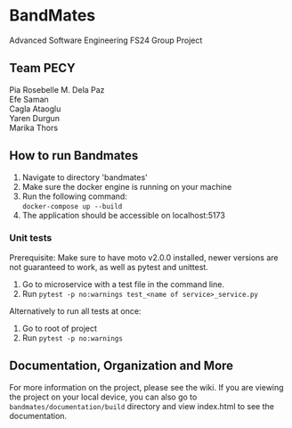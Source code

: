 # BandMates
Advanced Software Engineering FS24 Group Project

## Team PECY
Pia Rosebelle M. Dela Paz \
Efe Saman \
Cagla Ataoglu \
Yaren Durgun \
Marika Thors

## How to run Bandmates
1. Navigate to directory 'bandmates'
2. Make sure the docker engine is running on your machine
3. Run the following command: \
  `docker-compose up --build`
4. The application should be accessible on localhost:5173


### Unit tests
Prerequisite: Make sure to have moto v2.0.0 installed, newer versions are not guaranteed to work, as well as pytest and unittest.
1. Go to microservice with a test file in the command line.
2. Run `pytest -p no:warnings test_<name of service>_service.py`

Alternatively to run all tests at once:
1. Go to root of project
2. Run `pytest -p no:warnings`

## Documentation, Organization and More
For more information on the project, please see the wiki. If you are viewing the project on your local device, you can also go to `bandmates/documentation/build` directory and view index.html to see the documentation.
